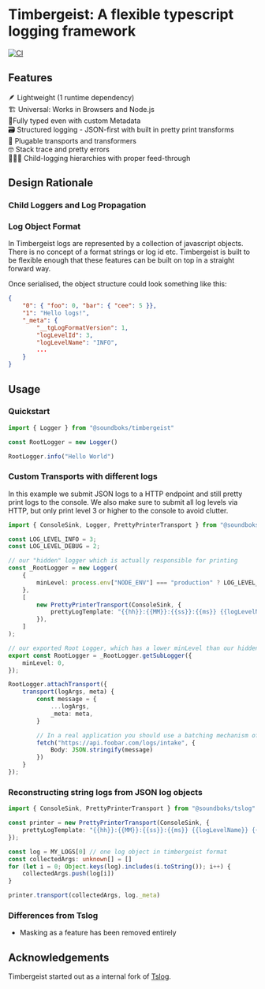

# Timbergeist: A flexible typescript logging framework

[![CI](https://github.com/SOUNDBOKS/timbergeist/actions/workflows/ci.yml/badge.svg)](https://github.com/SOUNDBOKS/timbergeist/actions/workflows/ci.yml)

## Features

🪶 Lightweight (1 runtime dependency)  
🏗 Universal: Works in Browsers and Node.js  
👮‍️ Fully typed even with custom Metadata  
🗃 Structured logging - JSON-first with built in pretty print transforms  
🦸 Plugable transports and transformers  
🤓 Stack trace and pretty errors  
👨‍👧‍👦 Child-logging hierarchies with proper feed-through  

## Design Rationale

### Child Loggers and Log Propagation


### Log Object Format

In Timbergeist logs are represented by a collection of javascript objects. There is no concept of a format strings or log id etc. Timbergeist is built to be flexible enough that these features can be built on top in a straight forward way.  
  
Once serialised, the object structure could look something like this:
```json
{
    "0": { "foo": 0, "bar": { "cee": 5 }},
    "1": "Hello logs!",
    "_meta": {
        "__tgLogFormatVersion": 1,
        "logLevelId": 3,
        "logLevelName": "INFO",
        ...
    }
}
```


## Usage

### Quickstart

```ts
import { Logger } from "@soundboks/timbergeist"

const RootLogger = new Logger()

RootLogger.info("Hello World")
```

### Custom Transports with different logs

In this example we submit JSON logs to a HTTP endpoint and still pretty print logs to the console. We also make sure to submit all log levels via HTTP, but only print level 3 or higher to the console to avoid clutter.

```ts
import { ConsoleSink, Logger, PrettyPrinterTransport } from "@soundboks/timbergeist";

const LOG_LEVEL_INFO = 3;
const LOG_LEVEL_DEBUG = 2;

// our "hidden" logger which is actually responsible for printing
const _RootLogger = new Logger(
	{
		minLevel: process.env["NODE_ENV"] === "production" ? LOG_LEVEL_INFO : LOG_LEVEL_DEBUG,
	},
	[
		new PrettyPrinterTransport(ConsoleSink, {
			prettyLogTemplate: "{{hh}}:{{MM}}:{{ss}}:{{ms}} {{logLevelName}} {{name}} ",
		}),
	]
);

// our exported Root Logger, which has a lower minLevel than our hidden logger
export const RootLogger = _RootLogger.getSubLogger({
	minLevel: 0,
});

RootLogger.attachTransport({
	transport(logArgs, meta) {
        const message = {
            ...logArgs,
            _meta: meta,
        }

        // In a real application you should use a batching mechanism of some sort
        fetch("https://api.foobar.com/logs/intake", {
            Body: JSON.stringify(message)
        })
    }
});
```


### Reconstructing string logs from JSON log objects

```ts
import { ConsoleSink, PrettyPrinterTransport } from "@soundboks/tslog"

const printer = new PrettyPrinterTransport(ConsoleSink, {
    prettyLogTemplate: "{{hh}}:{{MM}}:{{ss}}:{{ms}} {{logLevelName}} {{name}} ",
});

const log = MY_LOGS[0] // one log object in timbergeist format
const collectedArgs: unknown[] = []
for (let i = 0; Object.keys(log).includes(i.toString()); i++) {
    collectedArgs.push(log[i])
}

printer.transport(collectedArgs, log._meta)
```





### Differences from Tslog

- Masking as a feature has been removed entirely

## Acknowledgements

Timbergeist started out as a internal fork of [Tslog](https://github.com/fullstack-build/tslog).
